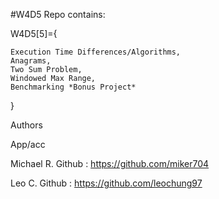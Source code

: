 #W4D5 Repo contains:


W4D5[5]={

    Execution Time Differences/Algorithms,
    Anagrams,
    Two Sum Problem,
    Windowed Max Range,
    Benchmarking *Bonus Project*


}

Authors

App/acc

Michael R. Github : https://github.com/miker704

Leo C. Github : https://github.com/leochung97


